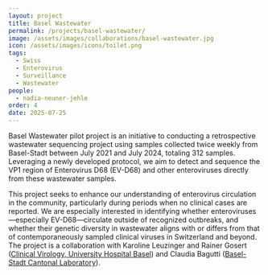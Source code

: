 ```yaml
---
layout: project
title: Basel Wastewater
permalink: /projects/basel-wastewater/
image: /assets/images/collaborations/basel-wastewater.jpg
icon: /assets/images/icons/toilet.png
tags:
  - Swiss
  - Enterovirus
  - Surveillance
  - Wastewater
people:
  - nadia-neuner-jehle
order: 4
date: 2025-07-25
---
```


Basel Wastewater pilot project is an initiative to conducting a retrospective wastewater sequencing project using samples collected twice weekly from Basel-Stadt between July 2021 and July 2024, totaling 312 samples. Leveraging a newly developed protocol, we aim to detect and sequence the VP1 region of Enterovirus D68 (EV-D68) and other enteroviruses directly from these wastewater samples.

This project seeks to enhance our understanding of enterovirus circulation in the community, particularly during periods when no clinical cases are reported. We are especially interested in identifying whether enteroviruses—especially EV-D68—circulate outside of recognized outbreaks, and whether their genetic diversity in wastewater aligns with or differs from that of contemporaneously sampled clinical viruses in Switzerland and beyond. The project is a collaboration with Karoline Leuzinger and Rainer Gosert ([Clinical Virology, University Hospital Basel](https://www.unispital-basel.ch/en/labormedizin/angebot/klinische-virologie)) and Claudia Bagutti ([Basel-Stadt Cantonal Laboratory](https://staatskalender.bs.ch/person/b9acdd2368754c789a5160dc417d14e3)).
